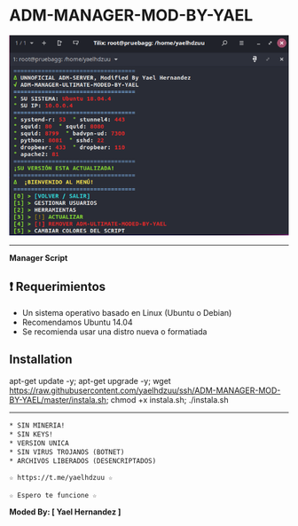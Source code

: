﻿# ADM-MANAGER-MOD-BY-YAEL

![logo](https://raw.githubusercontent.com/yaelhdzuu/ssh/ADM-MANAGER-MOD-BY-YAEL/master/ADM_MANAGER_MOD-BY-YAEL.jpg)

-------------------------------------------------------------------------------

**Manager Script**

## :heavy_exclamation_mark: Requerimientos

* Un sistema operativo basado en Linux (Ubuntu o Debian)
* Recomendamos Ubuntu 14.04
* Se recomienda usar una distro nueva o formatiada

## Installation

apt-get update -y; apt-get upgrade -y; wget https://raw.githubusercontent.com/yaelhdzuu/ssh/ADM-MANAGER-MOD-BY-YAEL/master/instala.sh; chmod +x instala.sh; ./instala.sh

-------------------------------------------------------------------------------

```
* SIN MINERIA! 
* SIN KEYS! 
* VERSION UNICA 
* SIN VIRUS TROJANOS (BOTNET) 
* ARCHIVOS LIBERADOS (DESENCRIPTADOS)
```

```
☆ https://t.me/yaelhdzuu ☆

☆ Espero te funcione ☆
```

**Moded By: [ Yael Hernandez ]**
